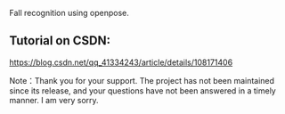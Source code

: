 Fall recognition using openpose.
## Tutorial on CSDN:
https://blog.csdn.net/qq_41334243/article/details/108171406

Note：Thank you for your support. The project has not been maintained since its release, and your questions have not been answered in a timely manner. I am very sorry.
